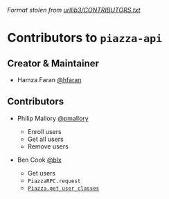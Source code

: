 *Format stolen from [urllib3/CONTRIBUTORS.txt](https://github.com/shazow/urllib3/blob/master/CONTRIBUTORS.txt)*

# Contributors to `piazza-api`

## Creator & Maintainer

* Hamza Faran [@hfaran](https://github.com/hfaran)


## Contributors

* Philip Mallory [@pmallory](https://github.com/pmallory)
    * Enroll users
    * Get all users
    * Remove users

* Ben Cook [@blx](https://github.com/blx)
    * Get users
    * `PiazzaRPC.request`
    * [`Piazza.get_user_classes`](https://github.com/hfaran/piazza-api/pull/22)
